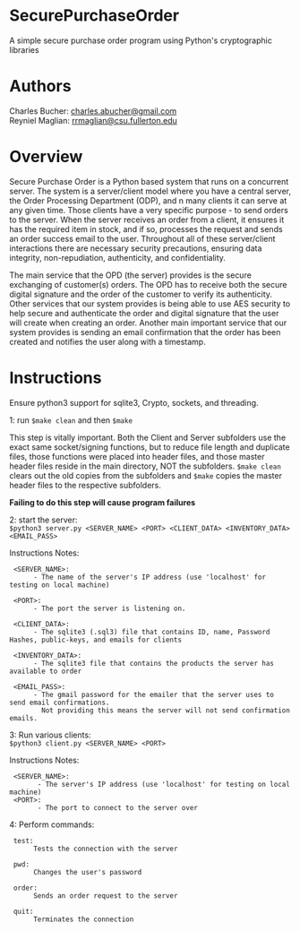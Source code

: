 # SecurePurchaseOrder
A simple secure purchase order program using Python's cryptographic libraries

# Authors
Charles Bucher: charles.abucher@gmail.com <br>
Reyniel Maglian: rrmaglian@csu.fullerton.edu

# Overview

Secure Purchase Order is a Python based system that runs on a concurrent server. The system is a server/client model where you have a central server, the Order Processing Department (ODP), and n many clients it can serve at any given time. Those clients have a very specific purpose - to send orders to the server. When the server receives an order from a client, it ensures it has the required item in stock, and if so, processes the request and sends an order success email to the user. Throughout all of these server/client interactions there are necessary security precautions, ensuring data integrity, non-repudiation, authenticity, and confidentiality. <br>

The main service that the OPD (the server) provides is the secure exchanging of customer(s) orders. The OPD has to receive both the secure digital signature and the order of the customer to verify its authenticity. Other services that our system provides is being able to use AES security to help secure and authenticate the order and digital signature that the user will create when creating an order. Another main important service that our system provides is sending an email confirmation that the order has been created and notifies the user along with a timestamp. <br>


# Instructions

Ensure python3 support for sqlite3, Crypto, sockets, and threading.

1: run `$make clean` and then `$make`

This step is vitally important. Both the Client and Server subfolders use the exact same socket/signing functions, but to reduce file length and duplicate files, those functions were placed into header files, and those master header files reside in the main directory, NOT the subfolders. `$make clean` clears out the old copies from the subfolders and `$make` copies the master header files to the respective subfolders.

**Failing to do this step will cause program failures**

2: start the server:<br>
     `$python3 server.py <SERVER_NAME> <PORT> <CLIENT_DATA> <INVENTORY_DATA> <EMAIL_PASS>`
  
Instructions Notes:<br>

     <SERVER_NAME>:
          - The name of the server's IP address (use 'localhost' for testing on local machine)
          
     <PORT>:
          - The port the server is listening on.
          
     <CLIENT_DATA>:
          - The sqlite3 (.sql3) file that contains ID, name, Password Hashes, public-keys, and emails for clients
          
     <INVENTORY_DATA>:
          - The sqlite3 file that contains the products the server has available to order
          
     <EMAIL_PASS>:
          - The gmail password for the emailer that the server uses to send email confirmations. 
            Not providing this means the server will not send confirmation emails.
    
3: Run various clients:<br>
     `$python3 client.py <SERVER_NAME> <PORT>`

Instructions Notes:<br>

     <SERVER_NAME>:
           - The server's IP address (use 'localhost' for testing on local machine)
     <PORT>:
           - The port to connect to the server over

4: Perform commands:<br>
     
     test:
          Tests the connection with the server
          
     pwd:
          Changes the user's password
          
     order:
          Sends an order request to the server
          
     quit:
          Terminates the connection
          
          



